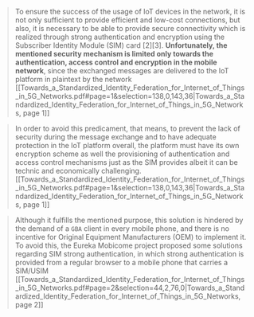 > To ensure the success of the usage of IoT devices in the network, it is not only sufficient to provide efficient and low-cost connections, but also, it is necessary to be able to provide secure connectivity which is realized through strong authentication and encryption using the Subscriber Identity Module (SIM) card [2][3]. **Unfortunately, the mentioned security mechanism is limited only towards the authentication, access control and encryption in the mobile network**, since the exchanged messages are delivered to the IoT platform in plaintext by the network
> [[Towards_a_Standardized_Identity_Federation_for_Internet_of_Things_in_5G_Networks.pdf#page=1&selection=138,0,143,36|Towards_a_Standardized_Identity_Federation_for_Internet_of_Things_in_5G_Networks, page 1]]

> In order to avoid this predicament, that means, to prevent the lack of security during the message exchange and to have adequate protection in the IoT platform overall, the platform must have its own encryption scheme as well the provisioning of authentication and access control mechanisms just as the SIM provides albeit it can be technic and economically challenging.[[Towards_a_Standardized_Identity_Federation_for_Internet_of_Things_in_5G_Networks.pdf#page=1&selection=138,0,143,36|Towards_a_Standardized_Identity_Federation_for_Internet_of_Things_in_5G_Networks, page 1]]

> Although it fulfills the mentioned purpose, this solution is hindered by the demand of a `GBA` client in every mobile phone, and there is no incentive for Original Equipment Manufacturers (OEM) to implement it. To avoid this, the Eureka Mobicome project proposed some solutions regarding SIM strong authentication, in which strong authentication is provided from a regular browser to a mobile phone that carries a SIM/USIM
> [[Towards_a_Standardized_Identity_Federation_for_Internet_of_Things_in_5G_Networks.pdf#page=2&selection=44,2,76,0|Towards_a_Standardized_Identity_Federation_for_Internet_of_Things_in_5G_Networks, page 2]]

